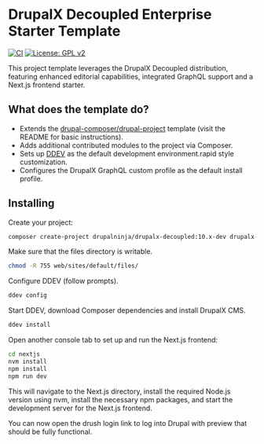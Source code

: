 # DrupalX Decoupled Enterprise Starter Template

[![CI](https://github.com/drupalninja/drupalx-decoupled/actions/workflows/ci.yml/badge.svg?branch=main)](https://github.com/drupalninja/drupalx-decoupled/actions/workflows/ci.yml)
[![License: GPL v2](https://img.shields.io/badge/License-GPL_v2-blue.svg)](https://www.gnu.org/licenses/old-licenses/gpl-2.0.en.html)

This project template leverages the DrupalX Decoupled distribution, featuring enhanced editorial capabilities, integrated GraphQL support and a Next.js frontend starter.

## What does the template do?

* Extends the [drupal-composer/drupal-project](https://github.com/drupal-composer/drupal-project) template (visit the README for basic instructions).
* Adds additional contributed modules to the project via Composer.
* Sets up [DDEV](https://ddev.com/) as the default development environment.rapid style customization.
* Configures the DrupalX GraphQL custom profile as the default install profile.

## Installing

Create your project:

```bash
composer create-project drupalninja/drupalx-decoupled:10.x-dev drupalx-decoupled-starter --no-interaction
```

Make sure that the files directory is writable.

```bash
chmod -R 755 web/sites/default/files/
```

Configure DDEV (follow prompts).

```bash
ddev config
```

Start DDEV, download Composer dependencies and install DrupalX CMS.

```bash
ddev install
```

Open another console tab to set up and run the Next.js frontend:

```bash
cd nextjs
nvm install
npm install
npm run dev
```

This will navigate to the Next.js directory, install the required Node.js version using nvm, install the necessary npm packages, and start the development server for the Next.js frontend.

You can now open the drush login link to log into Drupal with preview that should be
fully functional.

